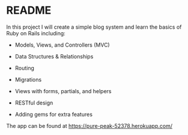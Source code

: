 # README

In this project I will create a simple blog system and learn the basics of Ruby on Rails including:

* Models, Views, and Controllers (MVC)

* Data Structures & Relationships

* Routing

* Migrations

* Views with forms, partials, and helpers

* RESTful design

* Adding gems for extra features

The app can be found at https://pure-peak-52378.herokuapp.com/
